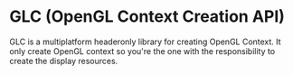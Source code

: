 # GLC (OpenGL Context Creation API)
GLC is a multiplatform headeronly library for creating OpenGL Context.
It only create OpenGL context so you're the one with the responsibility
to create the display resources.


